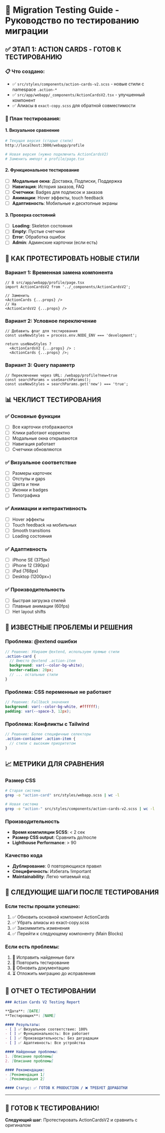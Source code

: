 # 🧪 Migration Testing Guide - Руководство по тестированию миграции

## ✅ **ЭТАП 1: ACTION CARDS - ГОТОВ К ТЕСТИРОВАНИЮ**

### 📋 **Что создано:**
- ✅ `src/styles/components/action-cards-v2.scss` - новые стили с namespace `.action-*`
- ✅ `src/app/webapp/_components/ActionCardsV2.tsx` - улучшенный компонент
- ✅ Алиасы в `exact-copy.scss` для обратной совместимости

### 🎯 **План тестирования:**

#### 1. Визуальное сравнение
```bash
# Текущая версия (старые стили)
http://localhost:3000/webapp/profile

# Новая версия (нужно подключить ActionCardsV2)
# Заменить импорт в profile/page.tsx
```

#### 2. Функциональное тестирование
- [ ] **Модальные окна**: Доставка, Подписки, Поддержка
- [ ] **Навигация**: История заказов, FAQ
- [ ] **Счетчики**: Badges для подписок и заказов
- [ ] **Анимации**: Hover эффекты, touch feedback
- [ ] **Адаптивность**: Мобильные и десктопные экраны

#### 3. Проверка состояний
- [ ] **Loading**: Skeleton состояния
- [ ] **Empty**: Пустые счетчики
- [ ] **Error**: Обработка ошибок
- [ ] **Admin**: Админские карточки (если есть)

## 🔄 **КАК ПРОТЕСТИРОВАТЬ НОВЫЕ СТИЛИ**

### Вариант 1: Временная замена компонента
```tsx
// В src/app/webapp/profile/page.tsx
import ActionCardsV2 from '../_components/ActionCardsV2';

// Заменить
<ActionCards {...props} />
// На
<ActionCardsV2 {...props} />
```

### Вариант 2: Условное переключение
```tsx
// Добавить флаг для тестирования
const useNewStyles = process.env.NODE_ENV === 'development';

return useNewStyles ? 
  <ActionCardsV2 {...props} /> : 
  <ActionCards {...props} />;
```

### Вариант 3: Query параметр
```tsx
// Переключение через URL: /webapp/profile?new=true
const searchParams = useSearchParams();
const useNewStyles = searchParams.get('new') === 'true';
```

## 📊 **ЧЕКЛИСТ ТЕСТИРОВАНИЯ**

### ✅ **Основные функции**
- [ ] Все карточки отображаются
- [ ] Клики работают корректно
- [ ] Модальные окна открываются
- [ ] Навигация работает
- [ ] Счетчики обновляются

### ✅ **Визуальное соответствие**
- [ ] Размеры карточек
- [ ] Отступы и gaps
- [ ] Цвета и тени
- [ ] Иконки и badges
- [ ] Типографика

### ✅ **Анимации и интерактивность**
- [ ] Hover эффекты
- [ ] Touch feedback на мобильных
- [ ] Smooth transitions
- [ ] Loading состояния

### ✅ **Адаптивность**
- [ ] iPhone SE (375px)
- [ ] iPhone 12 (390px)
- [ ] iPad (768px)
- [ ] Desktop (1200px+)

### ✅ **Производительность**
- [ ] Быстрая загрузка стилей
- [ ] Плавные анимации (60fps)
- [ ] Нет layout shifts

## 🐛 **ИЗВЕСТНЫЕ ПРОБЛЕМЫ И РЕШЕНИЯ**

### Проблема: @extend ошибки
```scss
// Решение: Убираем @extend, используем прямые стили
.action-card {
  // Вместо @extend .action-item
  background: var(--color-bg-white);
  border-radius: 20px;
  // ... остальные стили
}
```

### Проблема: CSS переменные не работают
```scss
// Решение: Fallback значения
background: var(--color-bg-white, #ffffff);
padding: var(--space-3, 12px);
```

### Проблема: Конфликты с Tailwind
```scss
// Решение: Более специфичные селекторы
.action-container .action-item {
  // стили с высоким приоритетом
}
```

## 📈 **МЕТРИКИ ДЛЯ СРАВНЕНИЯ**

### Размер CSS
```bash
# Старая система
grep -o "action-card" src/styles/webapp.scss | wc -l

# Новая система  
grep -o "action-" src/styles/components/action-cards-v2.scss | wc -l
```

### Производительность
- **Время компиляции SCSS**: < 2 сек
- **Размер CSS output**: Сравнить до/после
- **Lighthouse Performance**: > 90

### Качество кода
- **Дублирование**: 0 повторяющихся правил
- **Специфичность**: Избегать !important
- **Maintainability**: Легко читаемый код

## 🚀 **СЛЕДУЮЩИЕ ШАГИ ПОСЛЕ ТЕСТИРОВАНИЯ**

### Если тесты прошли успешно:
1. ✅ Обновить основной компонент ActionCards
2. ✅ Убрать алиасы из exact-copy.scss
3. ✅ Закоммитить изменения
4. ✅ Перейти к следующему компоненту (Main Blocks)

### Если есть проблемы:
1. 🔧 Исправить найденные баги
2. 🔄 Повторить тестирование
3. 📝 Обновить документацию
4. ⏳ Отложить миграцию до исправления

## 📝 **ОТЧЕТ О ТЕСТИРОВАНИИ**

```markdown
### Action Cards V2 Testing Report

**Дата**: [DATE]
**Тестировщик**: [NAME]

#### Результаты:
- [ ] ✅ Визуальное соответствие: 100%
- [ ] ✅ Функциональность: Все работает
- [ ] ✅ Производительность: Без деградации
- [ ] ✅ Адаптивность: Все устройства

#### Найденные проблемы:
1. [Описание проблемы]
2. [Описание проблемы]

#### Рекомендации:
- [Рекомендация 1]
- [Рекомендация 2]

#### Статус: ✅ ГОТОВ К PRODUCTION / ❌ ТРЕБУЕТ ДОРАБОТКИ
```

---

## 🎯 **ГОТОВ К ТЕСТИРОВАНИЮ!**

**Следующий шаг**: Протестировать ActionCardsV2 и сравнить с оригиналом 